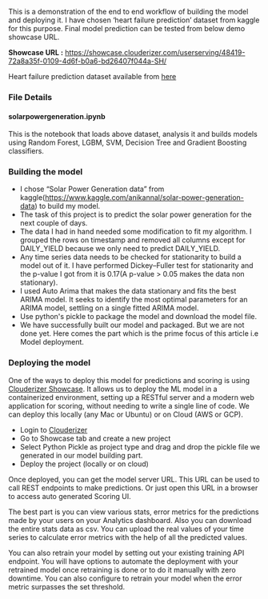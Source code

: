 
This is a demonstration of the end to end workflow of building the model and deploying it. I have chosen ‘heart failure prediction’ dataset from kaggle for this purpose. Final model prediction can be tested from below demo showcase URL.

**Showcase URL :** https://showcase.clouderizer.com/userserving/48419-72a8a35f-0109-4d6f-b0a6-bd26407f044a-SH/

Heart failure prediction dataset available from [here](https://www.kaggle.com/andrewmvd/heart-failure-clinical-data)

### File Details

#### solarpowergeneration.ipynb

This is the notebook that loads above dataset, analysis it and builds models using Random Forest, LGBM, SVM, Decision Tree and Gradient Boosting classifiers.

### Building the model

* I chose “Solar Power Generation data” from kaggle(https://www.kaggle.com/anikannal/solar-power-generation-data) to build my model.
* The task of this project is to predict the solar power generation for the next couple of days.
* The data I had in hand needed some modification to fit my algorithm. I grouped the rows on timestamp and removed all columns except for DAILY_YIELD because we only need to predict DAILY_YIELD.
* Any time series data needs to be checked for stationarity to build a model out of it. I have performed Dickey–Fuller test for stationarity and the p-value I got from it is 0.17(A p-value > 0.05 makes the data non stationary).
* I used Auto Arima that makes the data stationary and fits the best ARIMA model. It seeks to identify the most optimal parameters for an ARIMA model, settling on a single fitted ARIMA model.
* Use python's pickle to package the model and download the model file.
* We have successfully built our model and packaged. But we are not done yet. Here comes the part which is the prime focus of this article i.e Model deployment.

### Deploying the model

One of the ways to deploy this model for predictions and scoring is using [Clouderizer Showcase](https://clouderizer.com). It allows us to deploy the ML model in a containerized environment, setting up a RESTful server and a modern web application for scoring, without needing to write a single line of code. We can deploy this locally (any Mac or Ubuntu) or on Cloud (AWS or GCP).
* Login to [Clouderizer](https://showcase.clouderizer.com)
* Go to Showcase tab and create a new project
* Select Python Pickle as project type and drag and drop the pickle file we generated in our model building part.
* Deploy the project (locally or on cloud)

Once deployed, you can get the model server URL. This URL can be used to call REST endpoints to make predictions. Or just open this URL in a browser to access auto generated Scoring UI. 

The best part is you can view various stats, error metrics for the predictions made by your users on your Analytics dashboard. Also you can download the entire stats data as csv. You can upload the real values of your time series to calculate error metrics with the help of all the predicted values.

You can also retrain your model by setting out your existing training API endpoint. You will have options to automate the deployment with your retrained model once retraining is done or to do it manually with zero downtime. You can also configure to retrain your model when the error metric surpasses the set threshold. 
